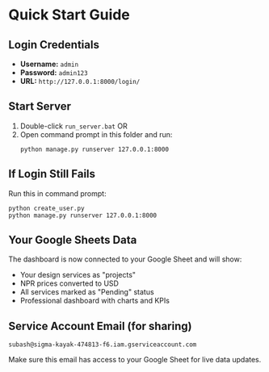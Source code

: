 # Quick Start Guide

## Login Credentials
- **Username:** `admin`
- **Password:** `admin123`
- **URL:** `http://127.0.0.1:8000/login/`

## Start Server
1. Double-click `run_server.bat` OR
2. Open command prompt in this folder and run:
   ```
   python manage.py runserver 127.0.0.1:8000
   ```

## If Login Still Fails
Run this in command prompt:
```
python create_user.py
python manage.py runserver 127.0.0.1:8000
```

## Your Google Sheets Data
The dashboard is now connected to your Google Sheet and will show:
- Your design services as "projects"
- NPR prices converted to USD
- All services marked as "Pending" status
- Professional dashboard with charts and KPIs

## Service Account Email (for sharing)
`subash@sigma-kayak-474813-f6.iam.gserviceaccount.com`

Make sure this email has access to your Google Sheet for live data updates.